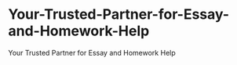 # Your-Trusted-Partner-for-Essay-and-Homework-Help
Your Trusted Partner for Essay and Homework Help
